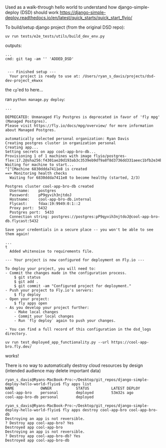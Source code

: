 Used as a walk-through hello world to understand how django-simple-deploy (DSD) should work
https://django-simple-deploy.readthedocs.io/en/latest/quick_starts/quick_start_flyio/

To build/setup django project (from the original DSD repo):
```
uv run tests/e2e_tests/utils/build_dev_env.py
```
outputs:
```
...
cmd: git tag -am '' 'ADDED_DSD'


 --- Finished setup ---
  Your project is ready to use at: /Users/ryan_s_davis/projects/dsd-dev-project_ekwxx
```
the `cp`'ed to here...


ran `python manage.py deploy`:

```
...

DEPRECATED: Unmanaged Fly Postgres is deprecated in favor of 'fly mpg' (Managed Postgres).
Please visit https://fly.io/docs/mpg/overview/ for more information about Managed Postgres.

automatically selected personal organization: Ryan Davis
Creating postgres cluster in organization personal
Creating app...
Setting secrets on app cool-app-bro-db...
Provisioning 1 of 1 machines with image flyio/postgres-flex:17.2@sha256:f4301ae20d193ab3c3539eb9df9a8f8d3736dd331aeec1bfb2e34b539dc353c5
Waiting for machine to start...
^[^[Machine 6830ddda7411e8 is created
==> Monitoring health checks
  Waiting for 6830ddda7411e8 to become healthy (started, 2/3)

Postgres cluster cool-app-bro-db created
  Username:    postgres
  Password:    pP9qyvih3njtdoJ
  Hostname:    cool-app-bro-db.internal
  Flycast:     fdaa:19:9949:0:1::2
  Proxy port:  5432
  Postgres port:  5433
  Connection string: postgres://postgres:pP9qyvih3njtdoJ@cool-app-bro-db.flycast:5432

Save your credentials in a secure place -- you won't be able to see them again!

...
t 
  Added whitenoise to requirements file.

--- Your project is now configured for deployment on Fly.io ---

To deploy your project, you will need to:
- Commit the changes made in the configuration process.
    $ git status
    $ git add .
    $ git commit -am "Configured project for deployment."
- Push your project to Fly.io's servers:
    $ fly deploy
- Open your project:
    $ fly apps open
- As you develop your project further:
    - Make local changes
    - Commit your local changes
    - Run `fly deploy` again to push your changes.

- You can find a full record of this configuration in the dsd_logs directory.
```


```
uv run test_deployed_app_functionality.py --url https://cool-app-bro.fly.dev/
```
works! 

There is no way to automatically destroy cloud resources by design (intended audience may delete important data)
```
ryan_s_davis@Ryans-MacBook-Pro:~/Desktop/git_repos/django-simple-deploy-hello-world-flyio$ fly apps list
NAME            OWNER           STATUS          LATEST DEPLOY
cool-app-bro    personal        deployed        53m32s ago
cool-app-bro-db personal        deployed

ryan_s_davis@Ryans-MacBook-Pro:~/Desktop/git_repos/django-simple-deploy-hello-world-flyio$ fly apps destroy cool-app-bro cool-app-bro-db
Destroying an app is not reversible.
? Destroy app cool-app-bro? Yes
Destroyed app cool-app-bro
Destroying an app is not reversible.
? Destroy app cool-app-bro-db? Yes
Destroyed app cool-app-bro-db

```


